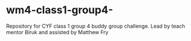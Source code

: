 # wm4-class1-group4-
Repository for CYF class 1 group 4 buddy group challenge. Lead by teach mentor Biruk and assisted by Matthew Fry
